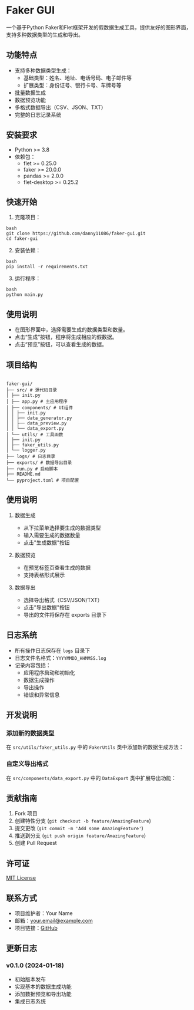# Faker GUI

一个基于Python Faker和Flet框架开发的假数据生成工具，提供友好的图形界面，支持多种数据类型的生成和导出。

## 功能特点

- 支持多种数据类型生成：
  - 基础类型：姓名、地址、电话号码、电子邮件等
  - 扩展类型：身份证号、银行卡号、车牌号等
- 批量数据生成
- 数据预览功能
- 多格式数据导出（CSV、JSON、TXT）
- 完整的日志记录系统

## 安装要求

- Python >= 3.8
- 依赖包：
  - flet >= 0.25.0
  - faker >= 20.0.0
  - pandas >= 2.0.0
  - flet-desktop >= 0.25.2

## 快速开始

1. 克隆项目：
```
bash
git clone https://github.com/danny11086/faker-gui.git
cd faker-gui
```
2. 安装依赖：
```
bash
pip install -r requirements.txt
```
3. 运行程序：
```
bash
python main.py
```

## 使用说明

- 在图形界面中，选择需要生成的数据类型和数量。
- 点击“生成”按钮，程序将生成相应的假数据。
- 点击“预览”按钮，可以查看生成的数据。
## 项目结构

```

faker-gui/
├── src/ # 源代码目录
│ ├── init.py
│ ├── app.py # 主应用程序
│ ├── components/ # UI组件
│ │ ├── init.py
│ │ ├── data_generator.py
│ │ ├── data_preview.py
│ │ └── data_export.py
│ └── utils/ # 工具函数
│ ├── init.py
│ ├── faker_utils.py
│ └── logger.py
├── logs/ # 日志目录
├── exports/ # 数据导出目录
├── run.py # 启动脚本
├── README.md
└── pyproject.toml # 项目配置
```

## 使用说明

1. 数据生成
   - 从下拉菜单选择要生成的数据类型
   - 输入需要生成的数据数量
   - 点击"生成数据"按钮

2. 数据预览
   - 在预览标签页查看生成的数据
   - 支持表格形式展示

3. 数据导出
   - 选择导出格式（CSV/JSON/TXT）
   - 点击"导出数据"按钮
   - 导出的文件将保存在 exports 目录下

## 日志系统

- 所有操作日志保存在 `logs` 目录下
- 日志文件名格式：`YYYYMMDD_HHMMSS.log`
- 记录内容包括：
  - 应用程序启动和初始化
  - 数据生成操作
  - 导出操作
  - 错误和异常信息

## 开发说明

### 添加新的数据类型
在 `src/utils/faker_utils.py` 中的 `FakerUtils` 类中添加新的数据生成方法：

### 自定义导出格式
在 `src/components/data_export.py` 中的 `DataExport` 类中扩展导出功能：

## 贡献指南

1. Fork 项目
2. 创建特性分支 (`git checkout -b feature/AmazingFeature`)
3. 提交更改 (`git commit -m 'Add some AmazingFeature'`)
4. 推送到分支 (`git push origin feature/AmazingFeature`)
5. 创建 Pull Request

## 许可证

[MIT License](LICENSE)

## 联系方式

- 项目维护者：Your Name
- 邮箱：your.email@example.com
- 项目链接：[GitHub](https://github.com/danny11086/faker-gui)

## 更新日志

### v0.1.0 (2024-01-18)
- 初始版本发布
- 实现基本的数据生成功能
- 添加数据预览和导出功能
- 集成日志系统
